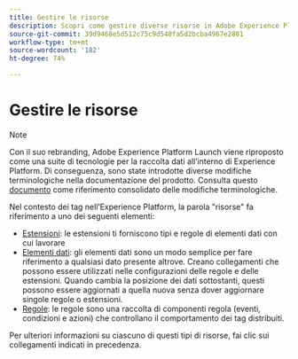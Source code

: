 ```yaml
---
title: Gestire le risorse
description: Scopri come gestire diverse risorse in Adobe Experience Platform, tra cui estensioni, elementi dati e regole.
source-git-commit: 39d9468e5d512c75c9d540fa5d2bcba4967e2881
workflow-type: tm+mt
source-wordcount: '182'
ht-degree: 74%

---
```


# Gestire le risorse

>[!NOTE]
>
>Con il suo rebranding, Adobe Experience Platform Launch viene riproposto come una suite di tecnologie per la raccolta dati all’interno di Experience Platform. Di conseguenza, sono state introdotte diverse modifiche terminologiche nella documentazione del prodotto. Consulta questo [documento](../../term-updates.md) come riferimento consolidato delle modifiche terminologiche.

Nel contesto dei tag nell’Experience Platform, la parola &quot;risorse&quot; fa riferimento a uno dei seguenti elementi:

* [Estensioni](extensions/overview.md): le estensioni ti forniscono tipi e regole di elementi dati con cui lavorare
* [Elementi dati](data-elements.md): gli elementi dati sono un modo semplice per fare riferimento a qualsiasi dato presente altrove. Creano collegamenti che possono essere utilizzati nelle configurazioni delle regole e delle estensioni. Quando cambia la posizione dei dati sottostanti, questi possono essere aggiornati a quella nuova senza dover aggiornare singole regole o estensioni.
* [Regole](rules.md): le regole sono una raccolta di componenti regola (eventi, condizioni e azioni) che controllano il comportamento dei tag distribuiti.

Per ulteriori informazioni su ciascuno di questi tipi di risorse, fai clic sui collegamenti indicati in precedenza.
